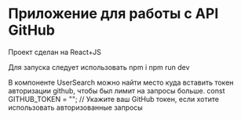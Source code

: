 # Приложение для работы с API GitHub

Проект сделан на React+JS

Для запуска следует использовать 
npm i 
npm run dev

В компоненте UserSearch можно найти место куда вставить токен авторизации github, чтобы был лимит на запросы больше.
const GITHUB_TOKEN = ""; // Укажите ваш GitHub токен, если хотите использовать авторизованные запросы
